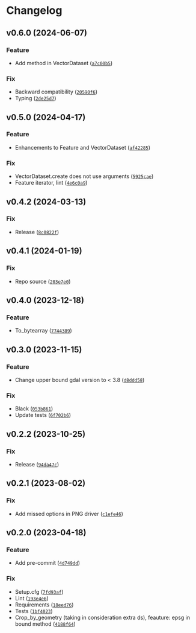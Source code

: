 # Changelog

<!--next-version-placeholder-->

## v0.6.0 (2024-06-07)
### Feature
* Add  method in VectorDataset ([`a7c00b5`](https://github.com/habibutsu/gdal-boots/commit/a7c00b57ad2b9a5845771fdd8a6259ac65d7ab0d))

### Fix
* Backward compatibility ([`20590f6`](https://github.com/habibutsu/gdal-boots/commit/20590f6bd4fd902c3f98b82f724a64f0bff48efb))
* Typing ([`2de25d7`](https://github.com/habibutsu/gdal-boots/commit/2de25d7525e246bbec3f4f80372a8859557ce368))

## v0.5.0 (2024-04-17)
### Feature
* Enhancements to Feature and VectorDataset ([`af42285`](https://github.com/habibutsu/gdal-boots/commit/af42285927d2c1ef68502f8ca1e4686d05735b1d))

### Fix
* VectorDataset.create does not use arguments ([`5925cae`](https://github.com/habibutsu/gdal-boots/commit/5925cae38676d56ec2a1d7d3dcd219179c64038c))
* Feature iterator, lint ([`4e6c0a9`](https://github.com/habibutsu/gdal-boots/commit/4e6c0a9c35de953f13210c18523a798727ab4480))

## v0.4.2 (2024-03-13)
### Fix
* Release ([`8c0822f`](https://github.com/habibutsu/gdal-boots/commit/8c0822f60f8ec78d20249b088d56354f20ab7fb9))

## v0.4.1 (2024-01-19)
### Fix
* Repo source ([`203e7e0`](https://github.com/habibutsu/gdal-boots/commit/203e7e02cd7a35e6b04b1bb4266cd3407fc84864))

## v0.4.0 (2023-12-18)
### Feature
* To_bytearray ([`7744389`](https://github.com/habibutsu/gdal-boots/commit/7744389418d7e23e0e000ec22fb6ca588cc9a4ad))

## v0.3.0 (2023-11-15)
### Feature
* Change upper bound gdal version to < 3.8 ([`d8ddd58`](https://github.com/habibutsu/gdal-boots/commit/d8ddd5826b5ca4138d9e9dffbf9c1391c880c812))

### Fix
* Black ([`053b861`](https://github.com/habibutsu/gdal-boots/commit/053b861e534d5548555af326ac24b13afd7fb491))
* Update tests ([`6f702b6`](https://github.com/habibutsu/gdal-boots/commit/6f702b6d8c2c82a17a3bad90b7e9823a3e2eb32b))

## v0.2.2 (2023-10-25)
### Fix
* Release ([`94da47c`](https://github.com/habibutsu/gdal-boots/commit/94da47cbdd5cca75e5fc41df77113addf7562a2b))

## v0.2.1 (2023-08-02)
### Fix
* Add missed options in PNG driver ([`c1efe46`](https://github.com/habibutsu/gdal-boots/commit/c1efe46b1db5ab9bcaa2bed709d5b3341e191028))

## v0.2.0 (2023-04-18)
### Feature
* Add pre-commit ([`4d749dd`](https://github.com/habibutsu/gdal-boots/commit/4d749dd9a2e3d782176872543bcd9874728c3c7d))

### Fix
* Setup.cfg ([`7fd93af`](https://github.com/habibutsu/gdal-boots/commit/7fd93af818e9d0d2887fe732fc737f9570987328))
* Lint ([`193e4e6`](https://github.com/habibutsu/gdal-boots/commit/193e4e68456e0cab4a0e4a69fc7056e8a0b18fa9))
* Requirements ([`18eed76`](https://github.com/habibutsu/gdal-boots/commit/18eed7698f4f21466e46eaf2e280f7d5ed29ea5f))
* Tests ([`1bf4023`](https://github.com/habibutsu/gdal-boots/commit/1bf40238fc091092ca9eaeb14a3650ebf59c6d3e))
* Crop_by_geometry (taking in consideration extra ds), feauture: epsg in bound method ([`4188f64`](https://github.com/habibutsu/gdal-boots/commit/4188f6443b5d8d22281718b300944da1596e8563))
